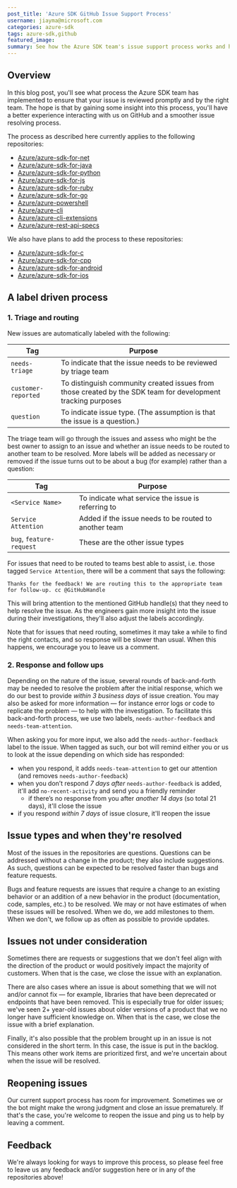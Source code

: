 ```yaml
---
post_title: 'Azure SDK GitHub Issue Support Process'
username: jiayma@microsoft.com
categories: azure-sdk
tags: azure-sdk,github
featured_image: 
summary: See how the Azure SDK team's issue support process works and how you can help us help you resolve your issue faster.
---
```

## Overview
In this blog post, you'll see what process the Azure SDK team has implemented to ensure that your issue is reviewed promptly and by the right team. The hope is that by gaining some insight into this process, you'll have a better experience interacting with us on GitHub and a smoother issue resolving process.

The process as described here currently applies to the following repositories:

- [Azure/azure-sdk-for-net](https://github.com/Azure/azure-sdk-for-net)
- [Azure/azure-sdk-for-java](https://github.com/Azure/azure-sdk-for-java)
- [Azure/azure-sdk-for-python](https://github.com/Azure/azure-sdk-for-python)
- [Azure/azure-sdk-for-js](https://github.com/Azure/azure-sdk-for-js)
- [Azure/azure-sdk-for-ruby](https://github.com/Azure/azure-sdk-for-ruby)
- [Azure/azure-sdk-for-go](https://github.com/Azure/azure-sdk-for-go)
- [Azure/azure-powershell](https://github.com/Azure/azure-powershell)
- [Azure/azure-cli](https://github.com/Azure/azure-cli)
- [Azure/azure-cli-extensions](https://github.com/Azure/azure-cli-extensions)
- [Azure/azure-rest-api-specs](https://github.com/Azure/azure-rest-api-specs)

We also have plans to add the process to these repositories: 

- [Azure/azure-sdk-for-c](https://github.com/Azure/azure-sdk-for-c)
- [Azure/azure-sdk-for-cpp](https://github.com/Azure/azure-sdk-for-cpp)
- [Azure/azure-sdk-for-android](https://github.com/Azure/azure-sdk-for-android)
- [Azure/azure-sdk-for-ios](https://github.com/Azure/azure-sdk-for-ios)




## A label driven process 

### 1. Triage and routing 

New issues are automatically labeled with the following:

| Tag                 | Purpose                                                                                                      |
| ------------------- | ------------------------------------------------------------------------------------------------------------ |
| `needs-triage`      | To indicate that the issue needs to be reviewed by triage team                                               |
| `customer-reported` | To distinguish community created issues from those created by the SDK team for development tracking purposes |
| `question`          | To indicate issue type. (The assumption is that the issue is a question.)                                    |



The triage team will go through the issues and assess who might be the best owner to assign to an issue and whether an issue needs to be routed to another team to be resolved. More labels will be added as necessary or removed if the issue turns out to be about a bug (for example) rather than a question:   

| Tag                      | Purpose                                               |
| ------------------------ | ----------------------------------------------------- |
| `<Service Name>`         | To indicate what service the issue is referring to    |
| `Service Attention`      | Added if the issue needs to be routed to another team |
| `bug`, `feature-request` | These are the other issue types                       |


For issues that need to be routed to teams best able to assist, i.e. those tagged `Service Attention`, there will be a comment that says the following: 

    Thanks for the feedback! We are routing this to the appropriate team for follow-up. cc @GitHubHandle

This will bring attention to the mentioned GitHub handle(s) that they need to help resolve the issue. As the engineers gain more insight into the issue during their investigations, they'll also adjust the labels accordingly. 

Note that for issues that need routing, sometimes it may take a while to find the right contacts, and so response will be slower than usual. When this happens, we encourage you to leave us a comment. 

### 2. Response and follow ups

Depending on the nature of the issue, several rounds of back-and-forth may be needed to resolve the problem after the initial response, which we do our best to provide *within 3 business days* of issue creation. You may also be asked for more information — for instance error logs or code to replicate the problem — to help with the investigation. To facilitate this back-and-forth process, we use two labels, `needs-author-feedback` and `needs-team-attention`. 

When asking you for more input, we also add the `needs-author-feedback` label to the issue. When tagged as such, our bot will remind either you or us to look at the issue depending on which side has responded: 
- when you respond, it adds `needs-team-attention` to get our attention (and removes `needs-author-feedback`)
- when you don’t respond *7 days after* `needs-author-feedback` is added, it'll add `no-recent-activity` and send you a friendly reminder
    - if there’s no response from you after *another 14 days* (so total 21 days), it'll close the issue
- if you respond *within 7 days* of issue closure, it'll reopen the issue 

## Issue types and when they're resolved

Most of the issues in the repositories are questions. Questions can be addressed without a change in the product; they also include suggestions. As such, questions can be expected to be resolved faster than bugs and feature requests.  

Bugs and feature requests are issues that require a change to an existing behavior or an addition of a new behavior in the product (documentation, code, samples, etc.) to be resolved. We may or not have estimates of when these issues will be resolved. When we do, we add milestones to them. When we don't, we follow up as often as possible to provide updates. 

## Issues not under consideration

Sometimes there are requests or suggestions that we don't feel align with the direction of the product or would positively impact the majority of customers. When that is the case, we close the issue with an explanation. 

There are also cases where an issue is about something that we will not and/or cannot fix — for example, libraries that have been deprecated or endpoints that have been removed. This is especially true for older issues; we've seen 2+ year-old issues about older versions of a product that we no longer have sufficient knowledge on. When that is the case, we close the issue with a brief explanation. 

Finally, it's also possible that the problem brought up in an issue is not considered in the short term. In this case, the issue is put in the backlog. This means other work items are prioritized first, and we're uncertain about when the issue will be resolved. 

## Reopening issues

Our current support process has room for improvement. Sometimes we or the bot might make the wrong judgment and close an issue prematurely. If that's the case, you're welcome to reopen the issue and ping us to help by leaving a comment. 

## Feedback

We're always looking for ways to improve this process, so please feel free to leave us any feedback and/or suggestion here or in any of the repositories above!
